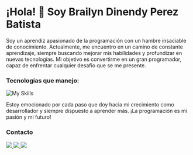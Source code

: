 # ¡Hola! 👋 Soy Brailyn Dinendy Perez Batista

Soy un aprendiz apasionado de la programación con un hambre insaciable de conocimiento. Actualmente, me encuentro en un camino de constante aprendizaje, siempre buscando mejorar mis habilidades y profundizar en nuevas tecnologías. Mi objetivo es convertirme en un gran programador, capaz de enfrentar cualquier desafío que se me presente.

### Tecnologías que manejo:

![My Skills](https://skillicons.dev/icons?i=cs,dotnet,git,github,java,html,css&theme=light)

Estoy emocionado por cada paso que doy hacia mi crecimiento como desarrollador y siempre dispuesto a aprender más. ¡La programación es mi pasión y mi futuro!

### Contacto

<p>
  <a href="mailto:BrailynPerezbatista@gmai.com" target="_blank">
    <img src="https://skillicons.dev/icons?i=gmail&theme=light"/>
  </a>
  <a href="https://www.instagram.com/brailyn_y_lyn/" target="_blank">
    <img src="https://skillicons.dev/icons?i=instagram&theme=light"/>
  </a>
  <a href="https://www.linkedin.com/in/brailyn-perez-a385b725a/" target="_blank">
    <img src="https://skillicons.dev/icons?i=linkedin&theme=light"/>
  </a>
  
</p>
